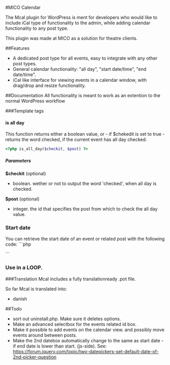 
#MICO Calendar

The Mcal plugin for WordPress is ment for developers who would like to include 
iCal type of functionality to the admin, while adding calendar functionality to any post type.

This plugin was made at MICO as a solution for theatre clients. 

##Features
* A dedicated post type for all events, easy to integrate with any other post types.
* General calendar functionality: "all day", "start date/time", "end date/time".
* iCal like interface for viewing events in a calendar window, with drag/drop and resize functionality.


##Documentation
All functionality is meant to work as an extention to the normal WordPress workflow


###Template tags


#### is all day
This function returns either a boolean value, or - if $chekedit is set to true - returns the word checked, if the current event has all day checked.
```PHP
<?php is_all_day($checkit, $post) ?>
```
##### Parameters
**$checkit** (optional)  
- boolean. wether or not to output the word 'checked', when all day is checked.

**$post** (optional)   
- integer. the id that specifies the post from which to check the all day value.






### Start date
You can retrieve the start date of an event or related post with the following code:
´´´php



´´´



### Use in a LOOP.


###Translation
Mcal includes a fully translationready .pot file. 

So far Mcal is translated into:
* danish


##Todo

* sort out uninstall.php. Make sure it deletes options.
* Make an advanced selectbox for the events related id box.
* Make it possible to add events on the calendar view. and possibly move events around between posts.
* Make the 2nd datebox automatically change to the same as start date - if end date is lower than start. (js-side). See: https://forum.jquery.com/topic/two-datepickers-set-default-date-of-2nd-picker-question
